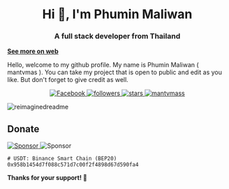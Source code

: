 <h1 align="center">Hi 👋, I'm Phumin Maliwan</h1>
<h3 align="center">A full stack developer from Thailand</h3>

**[See more on web](https://mantvmass.github.io/mantvmass/)**
<p>
Hello, welcome to my github profile.  
My name is Phumin Maliwan ( mantvmas ).  
You can take my project that is open to public and edit as you like.  
But don't forget to give credit as well.  
</p>

<p align="center">
    <a href="https://www.facebook.com/PhuminMaliwan" target="_blank">
      <img src="https://img.shields.io/badge/Facebook-%231877F2.svg?&style=flat-square&logo=facebook&logoColor=white" alt="Facebook">
    </a>
    <a href="#">
        <img src="https://img.shields.io/github/followers/mantvmass?color=%236DBF49&label=Followers" alt="followers">
    </a>
    <a href="#">
        <img src="https://img.shields.io/github/stars/mantvmass?color=%23D7614A&label=Stars" alt="stars">
    </a>
    <a href="#">
        <img src="https://komarev.com/ghpvc/?username=mantvmass&label=Visitors&color=0e75b6&style=flat" alt="mantvmass"/>
    </a>
</p>

<img src="https://myreadme.vercel.app/api/embed/mantvmass?panels=userstatistics,toprepositories,toplanguages,commitgraph" alt="reimaginedreadme" />

## Donate

<a href="https://github.com/sponsors/mantvmass">
    <img src="https://img.shields.io/badge/Sponsor-GitHub-b60abf.svg" alt="Sponsor"/>
</a>
<img src="https://img.shields.io/badge/Kasikorn_Bank-0608905863-08a103.svg" alt="Sponsor"/>

```shell
# USDT: Binance Smart Chain (BEP20)
0x958b1454d7f088c571d7c00f2f4898d67d590fa4
```
**Thanks for your support! 🎉**
